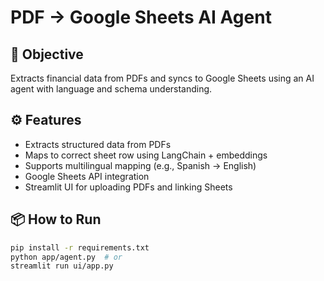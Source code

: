 # PDF → Google Sheets AI Agent

## 🚀 Objective
Extracts financial data from PDFs and syncs to Google Sheets using an AI agent with language and schema understanding.

## ⚙️ Features
- Extracts structured data from PDFs
- Maps to correct sheet row using LangChain + embeddings
- Supports multilingual mapping (e.g., Spanish → English)
- Google Sheets API integration
- Streamlit UI for uploading PDFs and linking Sheets

## 📦 How to Run
```bash
pip install -r requirements.txt
python app/agent.py  # or
streamlit run ui/app.py
